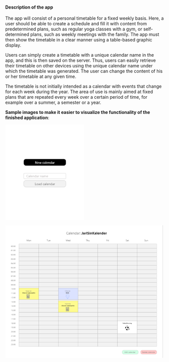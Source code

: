#### Description of the app

The app will consist of a personal timetable for a fixed weekly basis. Here, a user should be able to create a schedule and fill it with content from predetermined plans, such as regular yoga classes with a gym, or self-determined plans, such as weekly meetings with the family. The app must then show the timetable in a clear manner using a table-based graphic display.

Users can simply create a timetable with a unique calendar name in the app, and this is then saved on the server. Thus, users can easily retrieve their timetable on other devices using the unique calendar name under which the timetable was generated. The user can change the content of his or her timetable at any given time.

The timetable is not initially intended as a calendar with events that change for each week during the year. The area of ​​use is mainly aimed at fixed plans that are repeated every week over a certain period of time, for example over a summer, a semester or a year.


**Sample images to make it easier to visualize the functionality of the finished application**:

[<img src="docs/images/eksempelbildeFerdigApplikasjon_1.png" width="250"/>](docs/images/eksempelbildeFerdigApplikasjon_1.png)

[<img src="docs/images/eksempelbildeFerdigApplikasjon_2.png" width="500"/>](docs/images/eksempelbildeFerdigApplikasjon_2.png)

